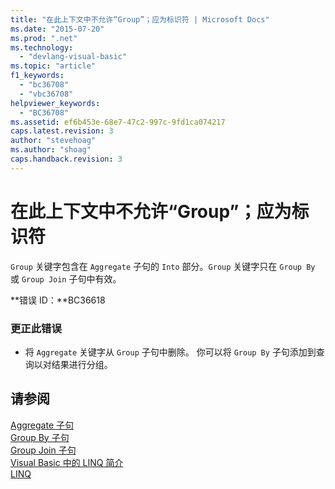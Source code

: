 ```yaml
---
title: "在此上下文中不允许“Group”；应为标识符 | Microsoft Docs"
ms.date: "2015-07-20"
ms.prod: ".net"
ms.technology: 
  - "devlang-visual-basic"
ms.topic: "article"
f1_keywords: 
  - "bc36708"
  - "vbc36708"
helpviewer_keywords: 
  - "BC36708"
ms.assetid: ef6b453e-68e7-47c2-997c-9fd1ca074217
caps.latest.revision: 3
author: "stevehoag"
ms.author: "shoag"
caps.handback.revision: 3
---
```

# 在此上下文中不允许“Group”；应为标识符
`Group` 关键字包含在 `Aggregate` 子句的 `Into` 部分。`Group` 关键字只在 `Group By` 或 `Group Join` 子句中有效。  
  
 **错误 ID：**BC36618  
  
### 更正此错误  
  
-   将 `Aggregate` 关键字从 `Group` 子句中删除。 你可以将 `Group By` 子句添加到查询以对结果进行分组。  
  
## 请参阅  
 [Aggregate 子句](../../visual-basic/language-reference/queries/aggregate-clause.md)   
 [Group By 子句](../../visual-basic/language-reference/queries/group-by-clause.md)   
 [Group Join 子句](../../visual-basic/language-reference/queries/group-join-clause.md)   
 [Visual Basic 中的 LINQ 简介](../../visual-basic/programming-guide/language-features/linq/introduction-to-linq.md)   
 [LINQ](../../visual-basic/programming-guide/language-features/linq/index.md)